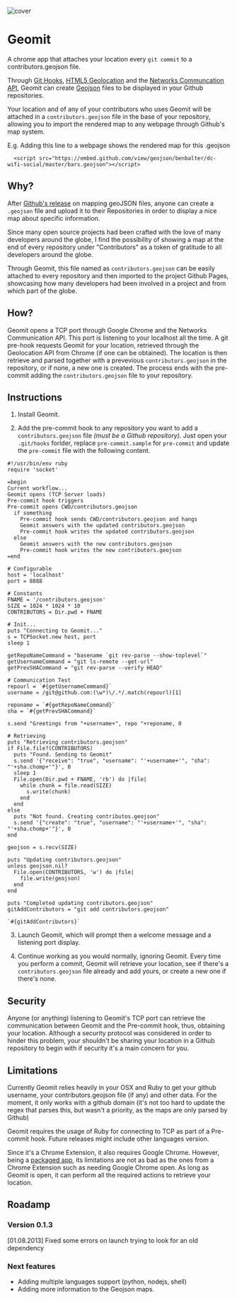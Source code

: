 ![cover](https://raw.github.com/jjperezaguinaga/Geomit/master/assets/cover.png)

# Geomit

A chrome app that attaches your location every `git commit` to a contributors.geojson file. 

Through [Git Hooks](http://git-scm.com/book/en/Customizing-Git-Git-Hooks), [HTML5 Geolocation](http://www.html5rocks.com/en/tutorials/geolocation/trip_meter/) and the [Networks Communcation API](http://developer.chrome.com/apps/app_network.html), Geomit can create [Geojson](https://help.github.com/articles/mapping-geojson-files-on-github) files to be displayed in your Github repositories.

Your location and of any of your contributors who uses Geomit will be attached in a `contributors.geojson` file in the base of your repository, allowing you to import the rendered map to any webpage through Github's map system.

E.g. Adding this line to a webpage shows the rendered map for this .geojson
```
  <script src="https://embed.github.com/view/geojson/benbalter/dc-wifi-social/master/bars.geojson"></script>
```

## Why?

After [Github's release](https://help.github.com/articles/mapping-geojson-files-on-github) on mapping geoJSON files, anyone can create a `.geojson` file and upload it to their Repositories in order to display a nice map about specific information.

Since many open source projects had been crafted with the love of many developers around the globe, I find the possibility of showing a map at the end of every repository under "Contributors" as a token of gratitude to all developers around the globe.

Through Geomit, this file named as `contributors.geojson` can be easily attached to every repository and then imported to the project Github Pages, showcasing how many developers had been involved in a project and from which part of the globe.

## How?

Geomit opens a TCP port through Google Chrome and the Networks Communication API. This port is listening to your localhost all the time. A git pre-hook requests Geomit for your location, retrieved through the Geolocation API from Chrome (if one can be obtained). The location is then retrieve and parsed together with a prevevious `contributors.geojson` in the repository, or if none, a new one is created. The process ends with the pre-commit adding the `contributors.geojson` file to your repository.

## Instructions

1. Install Geomit. 

2. Add the pre-commit hook to any repository you want to add a `contributors.geojson` file *(must be a Github repository)*. Just open your `.git/hooks` forlder, replace `pre-commit.sample` for `pre-commit` and update the `pre-commit` file with the following content.

```
#!/usr/bin/env ruby
require 'socket'

=begin
Current workflow...
Geomit opens (TCP Server loads)
Pre-commit hook triggers
Pre-commit opens CWD/contributors.geojson
  if something
    Pre-commit hook sends CWD/contributors.geojson and hangs
    Geomit answers with the updated contributors.geojson
    Pre-commit hook writes the updated contributors.geojson
  else
    Geomit answers with the new contributors.geojson
    Pre-commit hook writes the new contributors.geojson
=end

# Configurable
host = 'localhost'
port = 8888

# Constants
FNAME = '/contributors.geojson'
SIZE = 1024 * 1024 * 10
CONTRIBUTORS = Dir.pwd + FNAME

# Init...
puts "Connecting to Geomit..."
s = TCPSocket.new host, port
sleep 1 

getRepoNameCommand = "basename `git rev-parse --show-toplevel`"
getUsernameCommand = "git ls-remote --get-url"
getPrevSHACommand = "git rev-parse --verify HEAD"

# Communication Test
repourl = `#{getUsernameCommand}`
username = /git@github.com:(\w*)\/.*/.match(repourl)[1]

reponame = `#{getRepoNameCommand}`
sha = `#{getPrevSHACommand}`

s.send "Greetings from "+username+", repo "+reponame, 0

# Retrieving 
puts "Retrieving contributors.geojson"
if File.file?(CONTRIBUTORS)
  puts "Found. Sending to Geomit"
  s.send '{"receive": "true", "username": "'+username+'", "sha": "'+sha.chomp+'"}', 0
  sleep 1
  File.open(Dir.pwd + FNAME, 'rb') do |file|
    while chunk = file.read(SIZE)
      s.write(chunk)
    end
  end
else
  puts "Not found. Creating contributos.geojson"
  s.send '{"create": "true", "username": "'+username+'", "sha": "'+sha.chomp+'"}', 0
end

geojson = s.recv(SIZE)

puts "Updating contributors.geojson"
unless geojson.nil?
  File.open(CONTRIBUTORS, 'w') do |file| 
    file.write(geojson)
  end
end

puts "Completed updating contributors.geojson"
gitAddContributors = "git add contributors.geojson"

`#{gitAddContributors}`
```

3. Launch Geomit, which will prompt then a welcome message and a listening port display.

4. Continue working as you would normally, ignoring Geomit. Every time you perform a commit, Geomit will retrieve your location, see if there's a `contributors.geojson` file already and add yours, or create a new one if there's none.

## Security

Anyone (or anything) listening to Geomit's TCP port can retrieve the communication between Geomit and the Pre-commit hook, thus, obtaining your location. Although a security protocol was considered in order to hinder this problem, your shouldn't be sharing your location in a Github repository to begin with if security it's a main concern for you.  

## Limitations

Currently Geomit relies heavily in your OSX and Ruby to get your github username, your contributors.geojson file (if any) and other data. For the moment, it only works with a github domain (it's not too hard to update the regex that parses this, but wasn't a priority, as the maps are only parsed by Github)

Geomit requires the usage of Ruby for connecting to TCP as part of a Pre-commit hook. Future releases might include other languages version.

Since it's a Chrome Extension, it also requires Google Chrome. However, being a [packaged app](http://developer.chrome.com/apps/about_apps.html), its limitations are not as bad as the ones from a Chrome Extension such as needing Google Chrome open. As long as Geomit is open, it can perform all the required actions to retrieve your location.

## Roadamp

### Version 0.1.3

[01.08.2013] Fixed some errors on launch trying to look for an old dependency

### Next features

* Adding multiple languages support (python, nodejs, shell)
* Adding more information to the Geojson maps.